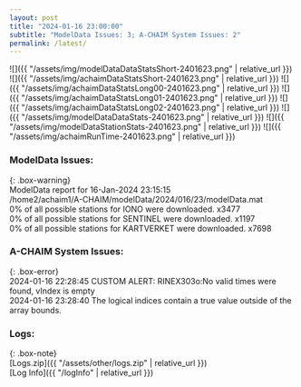 ```yaml
---
layout: post
title: "2024-01-16 23:00:00"
subtitle: "ModelData Issues: 3; A-CHAIM System Issues: 2"
permalink: /latest/
---
```


![]({{ "/assets/img/modelDataDataStatsShort-2401623.png" | relative_url }})
![]({{ "/assets/img/achaimDataStatsShort-2401623.png" | relative_url }})
![]({{ "/assets/img/achaimDataStatsLong00-2401623.png" | relative_url }})
![]({{ "/assets/img/achaimDataStatsLong01-2401623.png" | relative_url }})
![]({{ "/assets/img/achaimDataStatsLong02-2401623.png" | relative_url }})
![]({{ "/assets/img/modelDataDataStats-2401623.png" | relative_url }})
![]({{ "/assets/img/modelDataStationStats-2401623.png" | relative_url }})
![]({{ "/assets/img/achaimRunTime-2401623.png" | relative_url }})


### ModelData Issues:  
  
{: .box-warning}  
 ModelData report for 16-Jan-2024 23:15:15   
 /home2/achaim1/A-CHAIM/modelData/2024/016/23/modelData.mat   
 0% of all possible stations for IONO were downloaded. x3477   
 0% of all possible stations for SENTINEL were downloaded. x1197   
 0% of all possible stations for KARTVERKET were downloaded. x7698   
  
### A-CHAIM System Issues:  
  
{: .box-error}  
2024-01-16 22:28:45 CUSTOM ALERT: RINEX303o:No valid times were found, vIndex is empty  
2024-01-16 23:28:40 The logical indices contain a true value outside of the array bounds.  

### Logs:  
  
{: .box-note}  
[Logs.zip]({{ "/assets/other/logs.zip" | relative_url }})  
[Log Info]({{ "/logInfo" | relative_url }})  
